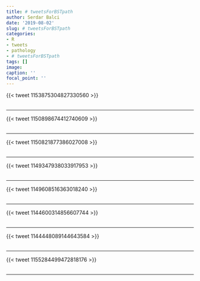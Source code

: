 ```yaml
---
title: # tweetsForBSTpath
author: Serdar Balci
date: '2019-08-02'
slug: # tweetsForBSTpath
categories:
- R
- tweets
- pathology
- # tweetsForBSTpath
tags: []
image:
caption: ''
focal_point: ''
---
```



{{< tweet 1153875304827330560 >}}
<br>
<br>
<hr>
{{< tweet 1150898674412740609 >}}
<br>
<br>
<hr>
{{< tweet 1150821877386027008 >}}
<br>
<br>
<hr>
{{< tweet 1149347938033917953 >}}
<br>
<br>
<hr>
{{< tweet 1149608516363018240 >}}
<br>
<br>
<hr>
{{< tweet 1144600314856607744 >}}
<br>
<br>
<hr>
{{< tweet 1144448089144643584 >}}
<br>
<br>
<hr>
{{< tweet 1155284499472818176 >}}
<br>
<br>
<hr>
